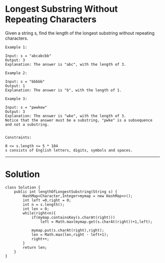  # Longest Substring Without Repeating Characters

Given a string s, find the length of the longest substring without repeating characters.

 
```
Example 1:

Input: s = "abcabcbb"
Output: 3
Explanation: The answer is "abc", with the length of 3.

```
```
Example 2:

Input: s = "bbbbb"
Output: 1
Explanation: The answer is "b", with the length of 1.
```
```
Example 3:

Input: s = "pwwkew"
Output: 3
Explanation: The answer is "wke", with the length of 3.
Notice that the answer must be a substring, "pwke" is a subsequence and not a substring.
```

```

Constraints:

0 <= s.length <= 5 * 104
s consists of English letters, digits, symbols and spaces.
```

---
 
# Solution

```
class Solution {
    public int lengthOfLongestSubstring(String s) {
        HashMap<Character,Integer>mymap = new HashMap<>();
        int left =0,right = 0;
        int n = s.length();
        int len = 0;
        while(right<n){
            if(mymap.containsKey(s.charAt(right)))
                left = Math.max(mymap.get(s.charAt(right))+1,left);
                
            mymap.put(s.charAt(right),right);
            len = Math.max(len,right - left+1);
            right++;
        }
        return len;
    }
}
```